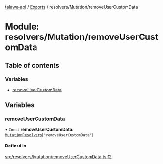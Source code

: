 [talawa-api](../README.md) / [Exports](../modules.md) / resolvers/Mutation/removeUserCustomData

# Module: resolvers/Mutation/removeUserCustomData

## Table of contents

### Variables

- [removeUserCustomData](resolvers_Mutation_removeUserCustomData.md#removeusercustomdata)

## Variables

### removeUserCustomData

• `Const` **removeUserCustomData**: [`MutationResolvers`](types_generatedGraphQLTypes.md#mutationresolvers)[``"removeUserCustomData"``]

#### Defined in

[src/resolvers/Mutation/removeUserCustomData.ts:12](https://github.com/PalisadoesFoundation/talawa-api/blob/4e4f7f8/src/resolvers/Mutation/removeUserCustomData.ts#L12)
